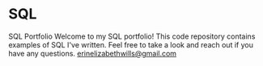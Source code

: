 # SQL
SQL Portfolio
Welcome to my SQL portfolio! This code repository contains examples of SQL I've written. Feel free to take a look and reach out if you have any questions. erinelizabethwills@gmail.com
